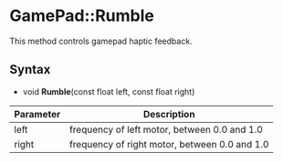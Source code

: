 # GamePad::Rumble

This method controls gamepad haptic feedback.

## Syntax

- void **Rumble**(const float left, const float right)

| Parameter | Description |
|---|---|
| left | frequency of left motor, between 0.0 and 1.0 |
| right | frequency of right motor, between 0.0 and 1.0 |
